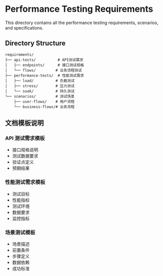 # Performance Testing Requirements

This directory contains all the performance testing requirements, scenarios, and specifications.

## Directory Structure

```
requirements/
├── api-tests/          # API测试需求
│   ├── endpoints/      # 接口测试规格
│   └── flows/         # 业务流程测试
├── performance-tests/  # 性能测试需求
│   ├── load/          # 负载测试
│   ├── stress/        # 压力测试
│   └── soak/          # 持久测试
└── scenarios/         # 测试场景
    ├── user-flows/    # 用户流程
    └── business-flows/# 业务流程
```

## 文档模板说明

### API 测试需求模板
- 接口规格说明
- 测试数据要求
- 验证点定义
- 预期结果

### 性能测试需求模板
- 测试目标
- 性能指标
- 测试环境
- 数据要求
- 监控指标

### 场景测试模板
- 场景描述
- 前置条件
- 步骤定义
- 数据依赖
- 成功标准 